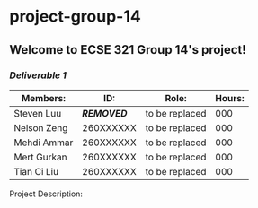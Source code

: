 # project-group-14

## Welcome to ECSE 321 Group 14's project!

### *Deliverable 1*
| Members:    | ID:       | Role:          | Hours: |
|-------------|-----------|----------------|--------|
| Steven Luu  | ***REMOVED*** | to be replaced | 000    |
| Nelson Zeng | 260XXXXXX | to be replaced | 000    |
| Mehdi Ammar | 260XXXXXX | to be replaced | 000    |
| Mert Gurkan | 260XXXXXX | to be replaced | 000    |
| Tian Ci Liu | 260XXXXXX | to be replaced | 000    |

Project Description:
	

